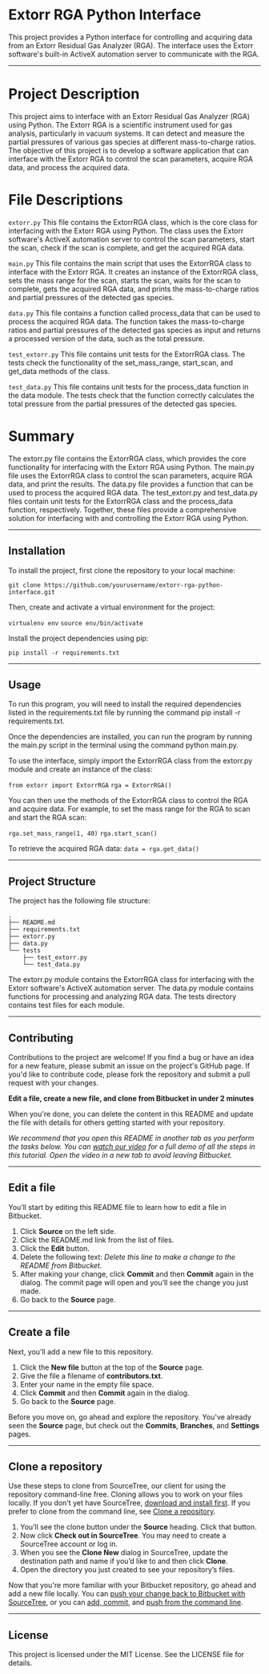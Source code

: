 # Extorr RGA Python Interface

This project provides a Python interface for controlling and acquiring data from an Extorr Residual Gas Analyzer (RGA). The interface uses the Extorr software's built-in ActiveX automation server to communicate with the RGA.

---

# Project Description

This project aims to interface with an Extorr Residual Gas Analyzer (RGA) using Python. The Extorr RGA is a scientific instrument used for gas analysis, particularly in vacuum systems. It can detect and measure the partial pressures of various gas species at different mass-to-charge ratios. The objective of this project is to develop a software application that can interface with the Extorr RGA to control the scan parameters, acquire RGA data, and process the acquired data.

# File Descriptions

`extorr.py`
This file contains the ExtorrRGA class, which is the core class for interfacing with the Extorr RGA using Python. The class uses the Extorr software's ActiveX automation server to control the scan parameters, start the scan, check if the scan is complete, and get the acquired RGA data.

`main.py`
This file contains the main script that uses the ExtorrRGA class to interface with the Extorr RGA. It creates an instance of the ExtorrRGA class, sets the mass range for the scan, starts the scan, waits for the scan to complete, gets the acquired RGA data, and prints the mass-to-charge ratios and partial pressures of the detected gas species.

`data.py`
This file contains a function called process_data that can be used to process the acquired RGA data. The function takes the mass-to-charge ratios and partial pressures of the detected gas species as input and returns a processed version of the data, such as the total pressure.

`test_extorr.py`
This file contains unit tests for the ExtorrRGA class. The tests check the functionality of the set_mass_range, start_scan, and get_data methods of the class.

`test_data.py`
This file contains unit tests for the process_data function in the data module. The tests check that the function correctly calculates the total pressure from the partial pressures of the detected gas species.

# Summary
The extorr.py file contains the ExtorrRGA class, which provides the core functionality for interfacing with the Extorr RGA using Python. The main.py file uses the ExtorrRGA class to control the scan parameters, acquire RGA data, and print the results. The data.py file provides a function that can be used to process the acquired RGA data. The test_extorr.py and test_data.py files contain unit tests for the ExtorrRGA class and the process_data function, respectively. Together, these files provide a comprehensive solution for interfacing with and controlling the Extorr RGA using Python.

---

## Installation
To install the project, first clone the repository to your local machine:

`git clone https://github.com/yourusername/extorr-rga-python-interface.git`

Then, create and activate a virtual environment for the project:

`virtualenv env`
`source env/bin/activate`

Install the project dependencies using pip:

`pip install -r requirements.txt`

---

## Usage
To run this program, you will need to install the required dependencies listed in the requirements.txt file by running the command pip install -r requirements.txt.

Once the dependencies are installed, you can run the program by running the main.py script in the terminal using the command python main.py.

To use the interface, simply import the ExtorrRGA class from the extorr.py module and create an instance of the class:

`from extorr import ExtorrRGA`
`rga = ExtorrRGA()`

You can then use the methods of the ExtorrRGA class to control the RGA and acquire data. For example, to set the mass range for the RGA to scan and start the RGA scan:

`rga.set_mass_range(1, 40)`
`rga.start_scan()`

To retrieve the acquired RGA data:
`data = rga.get_data()`

---

## Project Structure


The project has the following file structure:

```
.
├── README.md
├── requirements.txt
├── extorr.py
├── data.py
└── tests
    ├── test_extorr.py
    └── test_data.py
```

The extorr.py module contains the ExtorrRGA class for interfacing with the Extorr software's ActiveX automation server. The data.py module contains functions for processing and analyzing RGA data. The tests directory contains test files for each module.

---

## Contributing
Contributions to the project are welcome! If you find a bug or have an idea for a new feature, please submit an issue on the project's GitHub page. If you'd like to contribute code, please fork the repository and submit a pull request with your changes.


**Edit a file, create a new file, and clone from Bitbucket in under 2 minutes**

When you're done, you can delete the content in this README and update the file with details for others getting started with your repository.

*We recommend that you open this README in another tab as you perform the tasks below. You can [watch our video](https://youtu.be/0ocf7u76WSo) for a full demo of all the steps in this tutorial. Open the video in a new tab to avoid leaving Bitbucket.*

---

## Edit a file

You’ll start by editing this README file to learn how to edit a file in Bitbucket.

1. Click **Source** on the left side.
2. Click the README.md link from the list of files.
3. Click the **Edit** button.
4. Delete the following text: *Delete this line to make a change to the README from Bitbucket.*
5. After making your change, click **Commit** and then **Commit** again in the dialog. The commit page will open and you’ll see the change you just made.
6. Go back to the **Source** page.

---

## Create a file

Next, you’ll add a new file to this repository.

1. Click the **New file** button at the top of the **Source** page.
2. Give the file a filename of **contributors.txt**.
3. Enter your name in the empty file space.
4. Click **Commit** and then **Commit** again in the dialog.
5. Go back to the **Source** page.

Before you move on, go ahead and explore the repository. You've already seen the **Source** page, but check out the **Commits**, **Branches**, and **Settings** pages.

---

## Clone a repository

Use these steps to clone from SourceTree, our client for using the repository command-line free. Cloning allows you to work on your files locally. If you don't yet have SourceTree, [download and install first](https://www.sourcetreeapp.com/). If you prefer to clone from the command line, see [Clone a repository](https://confluence.atlassian.com/x/4whODQ).

1. You’ll see the clone button under the **Source** heading. Click that button.
2. Now click **Check out in SourceTree**. You may need to create a SourceTree account or log in.
3. When you see the **Clone New** dialog in SourceTree, update the destination path and name if you’d like to and then click **Clone**.
4. Open the directory you just created to see your repository’s files.

Now that you're more familiar with your Bitbucket repository, go ahead and add a new file locally. You can [push your change back to Bitbucket with SourceTree](https://confluence.atlassian.com/x/iqyBMg), or you can [add, commit,](https://confluence.atlassian.com/x/8QhODQ) and [push from the command line](https://confluence.atlassian.com/x/NQ0zDQ).

---

## License
This project is licensed under the MIT License. See the LICENSE file for details.